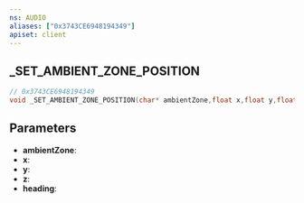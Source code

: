 ```yaml
---
ns: AUDIO
aliases: ["0x3743CE6948194349"]
apiset: client
---
```

## _SET_AMBIENT_ZONE_POSITION

```c
// 0x3743CE6948194349
void _SET_AMBIENT_ZONE_POSITION(char* ambientZone,float x,float y,float z,float heading);
```


## Parameters
* **ambientZone**:
* **x**:
* **y**:
* **z**:
* **heading**: